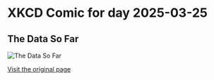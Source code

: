 
# XKCD Comic for day 2025-03-25

## The Data So Far

![The Data So Far](https://imgs.xkcd.com/comics/the_data_so_far.png "But THIS guy, he might be for real!")

[Visit the original page](https://xkcd.com/373/)
